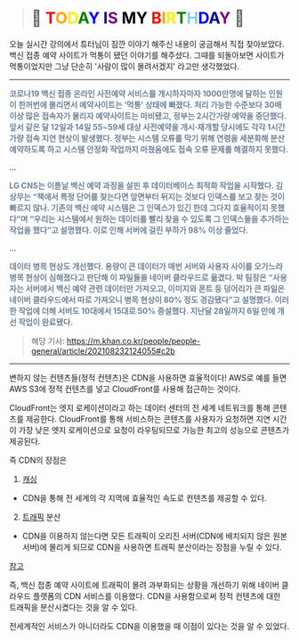 > # 🥳 <span style="color:red;">T</span><span style="color:orange;">O</span><span style="color:#faef11;">D</span><span style="color:green;">A</span><span style="color:blue;">Y</span> <span style="color:darkblue;">I</span><span style="color:purple;">S</span> <span style="color:black;">MY</span> <span style="color:red;">B</span><span style="color:orange;">I</span><span style="color:#faef11;">R</span><span style="color:green;">T</span><span style="color:skyblue;">H</span><span style="color:blue;">D</span><span style="color:darkblue;">A</span><span style="color:purple;">Y</span> 🥳

오늘 실시간 강의에서 튜터님이 잠깐 이야기 해주신 내용이 궁금해서 직접 찾아보았다.
백신 접종 예약 사이트가 먹통이 됐던 이야기를 해주셨다. 그때를 되돌아보면 사이트가 먹통이었지만 그냥 단순히 '사람이 많이 몰려서겠지' 라고만 생각했었다.

<hr>

<span style="color:#6D8299;">**코로나19 백신 접종 온라인 사전예약 서비스를 개시하자마자 1000만명에 달하는 인원이 한꺼번에 몰리면서 예약사이트는 ‘먹통’ 상태에 빠졌다. 처리 가능한 수준보다 30배 이상 많은 접속자가 몰리자 예약사이트는 마비됐고, 정부는 2시간가량 예약을 중단했다. 앞서 같은 달 12일과 14일 55~59세 대상 사전예약을 개시·재개할 당시에도 각각 1시간가량 접속 지연 현상이 발생했다. 정부는 시스템 오류를 막기 위해 연령을 세분화해 분산 예약하도록 하고 시스템 안정화 작업까지 마쳤음에도 접속 오류 문제를 해결하지 못했다.**</span>

...

<span style="color:#6D8299;">**LG CNS는 이튿날 백신 예약 과정을 살핀 후 데이터베이스 최적화 작업을 시작했다. 김 상무는 “책에서 특정 단어를 찾는다면 앞면부터 뒤지는 것보다 인덱스를 보고 찾는 것이 빠르지 않나. 기존의 백신 예약 시스템은 그 인덱스가 있긴 한데 그다지 효율적이지 못했다”며 “우리는 시스템에서 원하는 데이터를 빨리 찾을 수 있도록 그 인덱스들을 추가하는 작업을 했다”고 설명했다. 이로 인해 서버에 걸린 부하가 98% 이상 줄었다.**</span>

...

<span style="color:#6D8299;">**데이터 병목 현상도 개선했다. 용량이 큰 데이터가 매번 서버와 사용자 사이를 오가느라 병목 현상이 심해졌다고 판단해 이 파일들을 네이버 클라우드로 옮겼다. 박 팀장은 “사용자는 서버에서 백신 예약 관련 데이터만 가져오고, 이미지와 폰트 등 덩어리가 큰 파일은 네이버 클라우드에서 따로 가져오니 병목 현상이 80% 정도 경감됐다”고 설명했다. 이러한 작업에 더해 서버도 10대에서 15대로 50% 증설했다. 지난달 28일까지 6일 만에 개선 작업이 완료됐다.**</span>

> 해당 기사: https://m.khan.co.kr/people/people-general/article/202108232124055#c2b

<hr>

변하지 않는 컨텐츠들(정적 컨텐츠)은 CDN을 사용하면 효율적이다!
AWS로 예를 들면 AWS S3에 정적 컨텐츠를 넣고 CloudFront를 사용해 접근하는 것이다.

CloudFront는 엣지 로케이션이라고 하는 데이터 센터의 전 세계 네트워크를 통해 콘텐츠를 제공한다. CloudFront를 통해 서비스하는 콘텐츠를 사용자가 요청하면 지연 시간이 가장 낮은 엣지 로케이션으로 요청이 라우팅되므로 가능한 최고의 성능으로 콘텐츠가 제공된다.

즉 CDN의 장점은

1. [캐싱](https://docs.microsoft.com/ko-kr/azure/cdn/cdn-how-caching-works)
- CDN을 통해 전 세계의 각 지역에 효율적인 속도로 컨텐츠를 제공할 수 있다.

2. [트래픽](https://webhosting.gabia.com/feature/traffic) 분산
- CDN을 이용하지 않는다면 모든 트래픽이 오리진 서버(CDN에 배치되지 않은 원본 서버)에 몰리게 되므로 CDN을 사용하면 트래픽 분산이라는 장점을 누릴 수 있다.

[참고](https://galid1.tistory.com/355)

즉, 백신 접종 예약 사이트에 트래픽이 몰려 과부화되는 상황을 개선하기 위해 네이버 클라우드 플랫폼의 CDN 서비스를 이용했다. CDN을 사용함으로써 정적 컨텐츠에 대한 트래픽을 분산시켰다는 것을 알 수 있다.

전세계적인 서비스가 아니더라도 CDN을 이용했을 때 이점이 있다는 것을 알 수 있었다.
